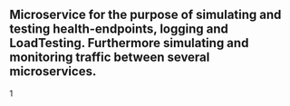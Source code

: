 ## Microservice for the purpose of simulating and testing health-endpoints, logging and LoadTesting. Furthermore simulating and monitoring traffic between several microservices.
1
